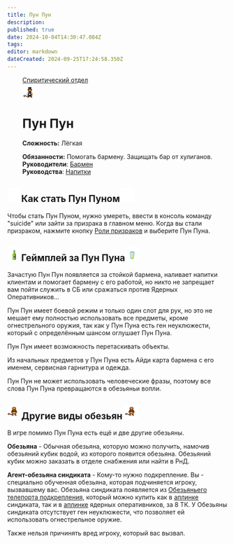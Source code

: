 ```yaml
---
title: Пун Пун
description: 
published: true
date: 2024-10-04T14:30:47.084Z
tags: 
editor: markdown
dateCreated: 2024-09-25T17:24:58.350Z
---
```


<div style="display: flex; justify-content: center;">
<div class="roles-passport sp">
  <div class="title sp"><a href="/roles/spiritualisticdepartment">Спиритический отдел</a></div>
  <div>
    <div><div><img src="/roles/pun_pun1.png"></div></div>
  <div><div>
    <h1>Пун Пун</h1>
    <p><strong>Сложность:</strong> Лёгкая </p>
    <strong>Обязанности:</strong> Помогать бармену. Защищать бар от хулиганов.<br>
    <b>Руководители</b>: <a href="/roles/barman">Бармен</a><br>
    <b>Руководства</b>: <a href="/guides/beverages">Напитки</a><br>
  </div></div>
  </div>
</div>
</div>

<h2><img src="/roles/other/ghost-icon.png" class="icon"><span class="up">Как стать Пун Пуном</span><img src="/roles/other/ghost-icon.png"class="icon"></h2>




Чтобы стать Пун Пуном, нужно умереть, ввести в консоль команду "suicide" или зайти за призрака в главном меню. Когда вы стали призраком, нажмите кнопку <a href="/roles/spiritualisticdepartment">Роли призраков</a> и выберите Пун Пуна. 

<h2><img src="/roles/other/beer.png" class="icon"><span class="up">Геймплей за Пун Пуна</span><img src="/roles/other/pivo.png"class="icon"></h2>

Зачастую Пун Пун появляется за стойкой бармена, наливает напитки клиентам и помогает бармену с его работой, но никто не запрещает вам пойти служить в СБ или сражаться против Ядерных Оперативников...

Пун Пун имеет боевой режим и только один слот для рук, но это не мешает ему полностью использовать все предметы, кроме огнестрельного оружия, так как у Пун Пуна есть ген неуклюжести, который с определённым шансом оглушает Пун Пуна. 

Пун Пун имеет возможность перетаскивать объекты.

Из начальных предметов у Пун Пуна есть Айди карта бармена с его именем, сервисная гарнитура и одежда.
			
Пун Пун не может использовать человеческие фразы, поэтому все слова Пун Пуна превращаются в обезьяньи вопли.


<h2><img src="/roles/other/monkey-icon64px.png" class="icon"><span class="up2">Другие виды обезьян</span> <img src="/roles/other/monkey-icon64px.png" class="icon"></h2>


В игре помимо Пун Пуна есть ещё и две другие обезьяны.

<strong>Обезьяна</strong> - Обычная обезьяна, которую можно получить, намочив обезьяний кубик водой, из которого появится обезьяна. Обезьяний кубик можно заказать в отделе снабжения или найти в РнД.

<strong>Агент-обезьяна синдиката</strong> - Кому-то нужно подкрепление. Вы - специально обученная обезьяна, которая подчиняется игроку, вызвавшему вас.  Обезьяна синдиката появляется из <a href="/guides/uplink#monke-tp">Обезьяньего телепорта подкрепления</a>, который можно купить как в <a href="/ru/guides/uplink">аплинке</a> синдиката, так и в <a href="/ru/guides/uplink">аплинке</a> ядерных оперативников, за 8 ТК. У Обезьяны синдиката отсутствует ген неуклюжести, что позволяет ей использовать огнестрельное оружие. 


Также нельзя причинять вред игроку, который вас вызвал.

<div class="table"></div>